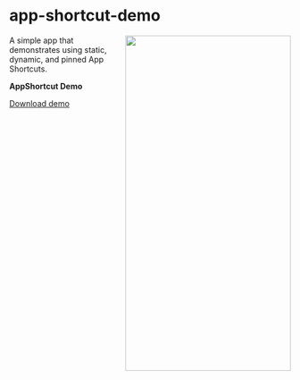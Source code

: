 # app-shortcut-demo

<img align="right" width="296" height="600"  src="https://github.com/raheemadamboev/app-shortcut-demo/blob/main/banner.gif" />

A simple app that demonstrates using static, dynamic, and pinned App Shortcuts.

**AppShortcut Demo**

<a href="https://github.com/raheemadamboev/app-shortcut-demo/blob/main/app-debug.apk">Download demo</a>
